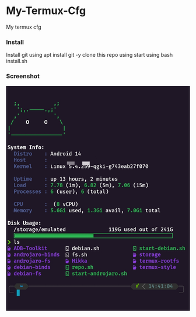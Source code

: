 # My-Termux-Cfg
My termux cfg
### Install
Install git using apt install git -y
clone this repo using
start using bash install.sh
### Screenshot
![Image](/image.jpg)
